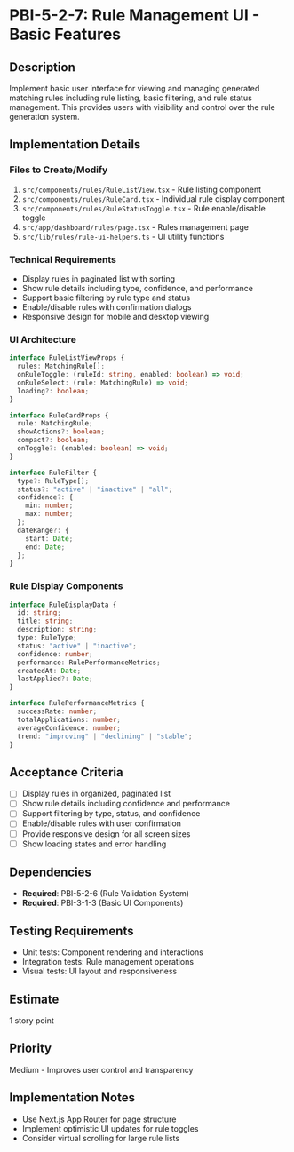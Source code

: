 # PBI-5-2-7: Rule Management UI - Basic Features

## Description

Implement basic user interface for viewing and managing generated matching rules
including rule listing, basic filtering, and rule status management. This provides
users with visibility and control over the rule generation system.

## Implementation Details

### Files to Create/Modify

1. `src/components/rules/RuleListView.tsx` - Rule listing component
2. `src/components/rules/RuleCard.tsx` - Individual rule display component
3. `src/components/rules/RuleStatusToggle.tsx` - Rule enable/disable toggle
4. `src/app/dashboard/rules/page.tsx` - Rules management page
5. `src/lib/rules/rule-ui-helpers.ts` - UI utility functions

### Technical Requirements

- Display rules in paginated list with sorting
- Show rule details including type, confidence, and performance
- Support basic filtering by rule type and status
- Enable/disable rules with confirmation dialogs
- Responsive design for mobile and desktop viewing

### UI Architecture

```typescript
interface RuleListViewProps {
  rules: MatchingRule[];
  onRuleToggle: (ruleId: string, enabled: boolean) => void;
  onRuleSelect: (rule: MatchingRule) => void;
  loading?: boolean;
}

interface RuleCardProps {
  rule: MatchingRule;
  showActions?: boolean;
  compact?: boolean;
  onToggle?: (enabled: boolean) => void;
}

interface RuleFilter {
  type?: RuleType[];
  status?: "active" | "inactive" | "all";
  confidence?: {
    min: number;
    max: number;
  };
  dateRange?: {
    start: Date;
    end: Date;
  };
}
```

### Rule Display Components

```typescript
interface RuleDisplayData {
  id: string;
  title: string;
  description: string;
  type: RuleType;
  status: "active" | "inactive";
  confidence: number;
  performance: RulePerformanceMetrics;
  createdAt: Date;
  lastApplied?: Date;
}

interface RulePerformanceMetrics {
  successRate: number;
  totalApplications: number;
  averageConfidence: number;
  trend: "improving" | "declining" | "stable";
}
```

## Acceptance Criteria

- [ ] Display rules in organized, paginated list
- [ ] Show rule details including confidence and performance
- [ ] Support filtering by type, status, and confidence
- [ ] Enable/disable rules with user confirmation
- [ ] Provide responsive design for all screen sizes
- [ ] Show loading states and error handling

## Dependencies

- **Required**: PBI-5-2-6 (Rule Validation System)
- **Required**: PBI-3-1-3 (Basic UI Components)

## Testing Requirements

- Unit tests: Component rendering and interactions
- Integration tests: Rule management operations
- Visual tests: UI layout and responsiveness

## Estimate

1 story point

## Priority

Medium - Improves user control and transparency

## Implementation Notes

- Use Next.js App Router for page structure
- Implement optimistic UI updates for rule toggles
- Consider virtual scrolling for large rule lists

